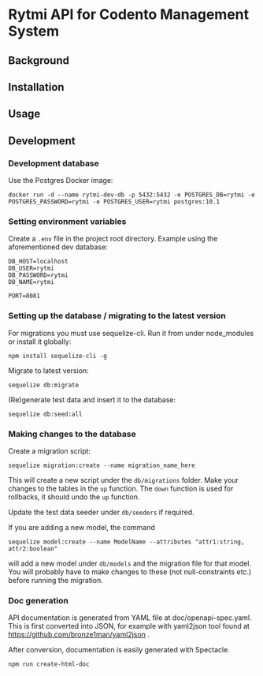 # Rytmi API for Codento Management System

## Background

## Installation

## Usage

## Development

### Development database

Use the Postgres Docker image:

```
docker run -d --name rytmi-dev-db -p 5432:5432 -e POSTGRES_DB=rytmi -e POSTGRES_PASSWORD=rytmi -e POSTGRES_USER=rytmi postgres:10.1
```

### Setting environment variables

Create a `.env` file in the project root directory. Example using the aforementioned dev database:

```
DB_HOST=localhost
DB_USER=rytmi
DB_PASSWORD=rytmi
DB_NAME=rytmi

PORT=8081
```

### Setting up the database / migrating to the latest version

For migrations you must use sequelize-cli. Run it from under node_modules or install it globally:

```
npm install sequelize-cli -g
```

Migrate to latest version:

```
sequelize db:migrate
```

(Re)generate test data and insert it to the database:

```
sequelize db:seed:all
```

### Making changes to the database

Create a migration script:

```
sequelize migration:create --name migration_name_here
```

This will create a new script under the `db/migrations` folder. Make your changes to the tables in the `up` function. The `down` function is used for rollbacks, it should undo the `up` function.

Update the test data seeder under `db/seeders` if required.

If you are adding a new model, the command

```
sequelize model:create --name ModelName --attributes "attr1:string, attr2:boolean"
```

will add a new model under `db/models` and the migration file for that model. You will probably have to make changes to these (not null-constraints etc.) before running the migration.

### Doc generation

API documentation is generated from YAML file at doc/openapi-spec.yaml. This is first converted into JSON, for example with yaml2json tool found at https://github.com/bronze1man/yaml2json .

After conversion, documentation is easily generated with Spectacle.

```
npm run create-html-doc
```
